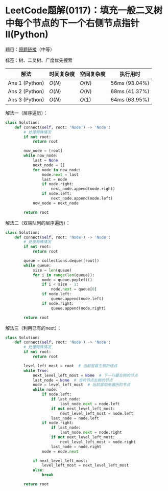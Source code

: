 # LeetCode题解(0117)：填充一般二叉树中每个节点的下一个右侧节点指针 II(Python)

题目：[原题链接](https://leetcode-cn.com/problems/populating-next-right-pointers-in-each-node-ii/)（中等）

标签：树、二叉树、广度优先搜索

| 解法           | 时间复杂度 | 空间复杂度 | 执行用时      |
| -------------- | ---------- | ---------- | ------------- |
| Ans 1 (Python) | $O(N)$     | $O(N)$     | 56ms (93.04%) |
| Ans 2 (Python) | $O(N)$     | $O(N)$     | 68ms (41.37%) |
| Ans 3 (Python) | $O(N)$     | $O(1)$     | 64ms (63.95%) |

解法一（层序遍历）：

```python
class Solution:
    def connect(self, root: 'Node') -> 'Node':
        # 处理特殊情况
        if not root:
            return root

        now_node = [root]
        while now_node:
            last = None
            next_node = []
            for node in now_node:
                node.next = last
                last = node
                if node.right:
                    next_node.append(node.right)
                if node.left:
                    next_node.append(node.left)
            now_node = next_node

        return root
```

解法二（双端队列的层序遍历）：

```python
class Solution:
    def connect(self, root: 'Node') -> 'Node':
        # 处理特殊情况
        if not root:
            return root

        queue = collections.deque([root])
        while queue:
            size = len(queue)
            for i in range(len(queue)):
                node = queue.popleft()
                if i < size - 1:
                    node.next = queue[0]
                if node.left:
                    queue.append(node.left)
                if node.right:
                    queue.append(node.right)

        return root
```

解法三（利用已有的next）：

```python
class Solution:
    def connect(self, root: 'Node') -> 'Node':
        # 处理特殊情况
        if not root:
            return root

        level_left_most = root  # 当前层最左侧的结点
        while True:
            next_level_left_most = None  # 下一行最左侧的节点
            last_node = None  # 当前节点左侧的节点
            node = level_left_most  # 当前层用来遍历的节点
            while node:
                if node.left:
                    if last_node:
                        last_node.next = node.left
                    if not next_level_left_most:
                        next_level_left_most = node.left
                    last_node = node.left
                if node.right:
                    if last_node:
                        last_node.next = node.right
                    if not next_level_left_most:
                        next_level_left_most = node.right
                    last_node = node.right
                node = node.next

            if next_level_left_most:
                level_left_most = next_level_left_most
            else:
                break

        return root
```

